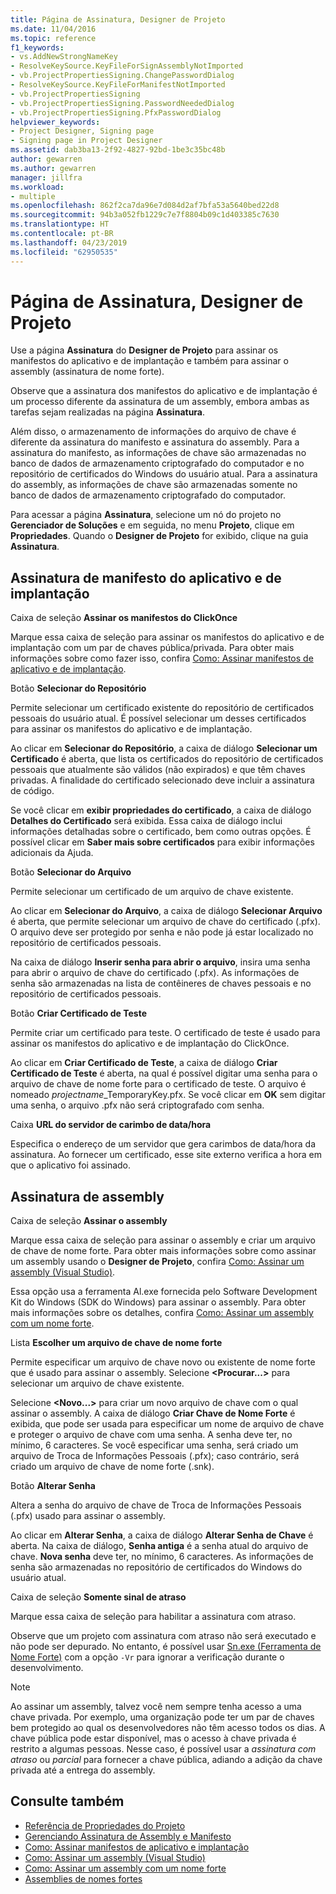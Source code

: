 ```yaml
---
title: Página de Assinatura, Designer de Projeto
ms.date: 11/04/2016
ms.topic: reference
f1_keywords:
- vs.AddNewStrongNameKey
- ResolveKeySource.KeyFileForSignAssemblyNotImported
- vb.ProjectPropertiesSigning.ChangePasswordDialog
- ResolveKeySource.KeyFileForManifestNotImported
- vb.ProjectPropertiesSigning
- vb.ProjectPropertiesSigning.PasswordNeededDialog
- vb.ProjectPropertiesSigning.PfxPasswordDialog
helpviewer_keywords:
- Project Designer, Signing page
- Signing page in Project Designer
ms.assetid: dab3ba13-2f92-4827-92bd-1be3c35bc48b
author: gewarren
ms.author: gewarren
manager: jillfra
ms.workload:
- multiple
ms.openlocfilehash: 862f2ca7da96e7d084d2af7bfa53a5640bed22d8
ms.sourcegitcommit: 94b3a052fb1229c7e7f8804b09c1d403385c7630
ms.translationtype: HT
ms.contentlocale: pt-BR
ms.lasthandoff: 04/23/2019
ms.locfileid: "62950535"
---
```

# <a name="signing-page-project-designer"></a>Página de Assinatura, Designer de Projeto
Use a página **Assinatura** do **Designer de Projeto** para assinar os manifestos do aplicativo e de implantação e também para assinar o assembly (assinatura de nome forte).

 Observe que a assinatura dos manifestos do aplicativo e de implantação é um processo diferente da assinatura de um assembly, embora ambas as tarefas sejam realizadas na página **Assinatura**.

 Além disso, o armazenamento de informações do arquivo de chave é diferente da assinatura do manifesto e assinatura do assembly. Para a assinatura do manifesto, as informações de chave são armazenadas no banco de dados de armazenamento criptografado do computador e no repositório de certificados do Windows do usuário atual. Para a assinatura do assembly, as informações de chave são armazenadas somente no banco de dados de armazenamento criptografado do computador.

 Para acessar a página **Assinatura**, selecione um nó do projeto no **Gerenciador de Soluções** e em seguida, no menu **Projeto**, clique em **Propriedades**. Quando o **Designer de Projeto** for exibido, clique na guia **Assinatura**.

## <a name="application-and-deployment-manifest-signing"></a>Assinatura de manifesto do aplicativo e de implantação
 Caixa de seleção **Assinar os manifestos do ClickOnce**

 Marque essa caixa de seleção para assinar os manifestos do aplicativo e de implantação com um par de chaves pública/privada. Para obter mais informações sobre como fazer isso, confira [Como: Assinar manifestos de aplicativo e de implantação](../../ide/how-to-sign-application-and-deployment-manifests.md).

 Botão **Selecionar do Repositório**

 Permite selecionar um certificado existente do repositório de certificados pessoais do usuário atual. É possível selecionar um desses certificados para assinar os manifestos do aplicativo e de implantação.

 Ao clicar em **Selecionar do Repositório**, a caixa de diálogo **Selecionar um Certificado** é aberta, que lista os certificados do repositório de certificados pessoais que atualmente são válidos (não expirados) e que têm chaves privadas. A finalidade do certificado selecionado deve incluir a assinatura de código.

 Se você clicar em **exibir propriedades do certificado**, a caixa de diálogo **Detalhes do Certificado** será exibida. Essa caixa de diálogo inclui informações detalhadas sobre o certificado, bem como outras opções. É possível clicar em **Saber mais sobre certificados** para exibir informações adicionais da Ajuda.

 Botão **Selecionar do Arquivo**

 Permite selecionar um certificado de um arquivo de chave existente.

 Ao clicar em **Selecionar do Arquivo**, a caixa de diálogo **Selecionar Arquivo** é aberta, que permite selecionar um arquivo de chave do certificado (.pfx). O arquivo deve ser protegido por senha e não pode já estar localizado no repositório de certificados pessoais.

 Na caixa de diálogo **Inserir senha para abrir o arquivo**, insira uma senha para abrir o arquivo de chave do certificado (.pfx). As informações de senha são armazenadas na lista de contêineres de chaves pessoais e no repositório de certificados pessoais.

 Botão **Criar Certificado de Teste**

 Permite criar um certificado para teste. O certificado de teste é usado para assinar os manifestos do aplicativo e de implantação do ClickOnce.

 Ao clicar em **Criar Certificado de Teste**, a caixa de diálogo **Criar Certificado de Teste** é aberta, na qual é possível digitar uma senha para o arquivo de chave de nome forte para o certificado de teste. O arquivo é nomeado *projectname*_TemporaryKey.pfx. Se você clicar em **OK** sem digitar uma senha, o arquivo .pfx não será criptografado com senha.

 Caixa **URL do servidor de carimbo de data/hora**

 Especifica o endereço de um servidor que gera carimbos de data/hora da assinatura. Ao fornecer um certificado, esse site externo verifica a hora em que o aplicativo foi assinado.

## <a name="assembly-signing"></a>Assinatura de assembly
 Caixa de seleção **Assinar o assembly**

 Marque essa caixa de seleção para assinar o assembly e criar um arquivo de chave de nome forte. Para obter mais informações sobre como assinar um assembly usando o **Designer de Projeto**, confira [Como: Assinar um assembly (Visual Studio)](../managing-assembly-and-manifest-signing.md#how-to-sign-an-assembly-in-visual-studio).

 Essa opção usa a ferramenta Al.exe fornecida pelo Software Development Kit do Windows (SDK do Windows) para assinar o assembly. Para obter mais informações sobre os detalhes, confira [Como: Assinar um assembly com um nome forte](/dotnet/framework/app-domains/how-to-sign-an-assembly-with-a-strong-name).

 Lista **Escolher um arquivo de chave de nome forte**

 Permite especificar um arquivo de chave novo ou existente de nome forte que é usado para assinar o assembly. Selecione **\<Procurar...>** para selecionar um arquivo de chave existente.

 Selecione **\<Novo...>** para criar um novo arquivo de chave com o qual assinar o assembly. A caixa de diálogo **Criar Chave de Nome Forte** é exibida, que pode ser usada para especificar um nome de arquivo de chave e proteger o arquivo de chave com uma senha. A senha deve ter, no mínimo, 6 caracteres. Se você especificar uma senha, será criado um arquivo de Troca de Informações Pessoais (.pfx); caso contrário, será criado um arquivo de chave de nome forte (.snk).

 Botão **Alterar Senha**

 Altera a senha do arquivo de chave de Troca de Informações Pessoais (.pfx) usado para assinar o assembly.

 Ao clicar em **Alterar Senha**, a caixa de diálogo **Alterar Senha de Chave** é aberta. Na caixa de diálogo, **Senha antiga** é a senha atual do arquivo de chave. **Nova senha** deve ter, no mínimo, 6 caracteres. As informações de senha são armazenadas no repositório de certificados do Windows do usuário atual.

 Caixa de seleção **Somente sinal de atraso**

 Marque essa caixa de seleção para habilitar a assinatura com atraso.

 Observe que um projeto com assinatura com atraso não será executado e não pode ser depurado. No entanto, é possível usar [Sn.exe (Ferramenta de Nome Forte)](/dotnet/framework/tools/sn-exe-strong-name-tool) com a opção `-Vr` para ignorar a verificação durante o desenvolvimento.

> [!NOTE]
> Ao assinar um assembly, talvez você nem sempre tenha acesso a uma chave privada. Por exemplo, uma organização pode ter um par de chaves bem protegido ao qual os desenvolvedores não têm acesso todos os dias. A chave pública pode estar disponível, mas o acesso à chave privada é restrito a algumas pessoas. Nesse caso, é possível usar a *assinatura com atraso* ou *parcial* para fornecer a chave pública, adiando a adição da chave privada até a entrega do assembly.

## <a name="see-also"></a>Consulte também

- [Referência de Propriedades do Projeto](../../ide/reference/project-properties-reference.md)
- [Gerenciando Assinatura de Assembly e Manifesto](../../ide/managing-assembly-and-manifest-signing.md)
- [Como: Assinar manifestos de aplicativo e implantação](../../ide/how-to-sign-application-and-deployment-manifests.md)
- [Como: Assinar um assembly (Visual Studio)](../managing-assembly-and-manifest-signing.md#how-to-sign-an-assembly-in-visual-studio)
- [Como: Assinar um assembly com um nome forte](/dotnet/framework/app-domains/how-to-sign-an-assembly-with-a-strong-name)
- [Assemblies de nomes fortes](/dotnet/framework/app-domains/strong-named-assemblies)